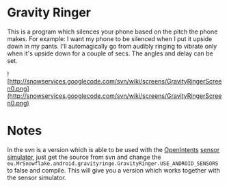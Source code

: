 # Gravity Ringer #

This is a program which silences your phone based on the pitch the phone makes. For example: I want my phone to be silenced when I put it upside down in my pants. I'll automagically go from audibly ringing to vibrate only when it's upside down for a couple of secs. The angles and delay can be set.

![http://snowservices.googlecode.com/svn/wiki/screens/GravityRingerScreen0.png](http://snowservices.googlecode.com/svn/wiki/screens/GravityRingerScreen0.png)


# Notes #

In the svn is a version which is able to be used with the [OpenIntents](http://www.openintents.org) [sensor simulator](http://www.openintents.org/en/node/6), just get the source from svn and change the `eu.MrSnowflake.android.gravityringe.GravityRinger.USE_ANDROID_SENSORS` to false and compile. This will give you a version which works together with the sensor simulator.